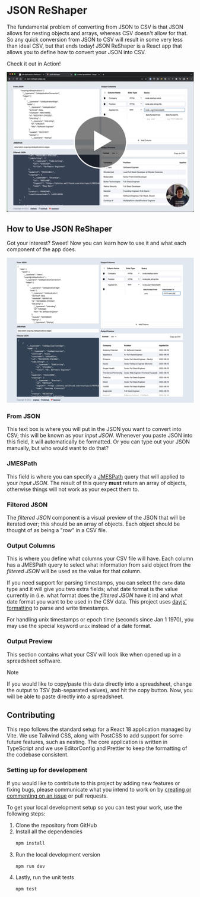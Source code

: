 # JSON ReShaper

The fundamental problem of converting from JSON to CSV is that JSON allows for nesting objects and arrays, whereas CSV doesn't allow for that. So any quick conversion from JSON to CSV will result in some very less than ideal CSV, but that ends today! JSON ReShaper is a React app that allows you to define how to convert your JSON into CSV.

Check it out in Action!

[![](.github/demo-thumbnail.jpg)](https://www.loom.com/share/1ce25997383b4c638a6dbf2dd05f4965?sid=b9bbed7b-7611-4eb7-8fbf-e5d8157ede9b)

## How to Use JSON ReShaper

Got your interest? Sweet! Now you can learn how to use it and what each component of the app does.

![](.github/json-to-csv-preview.jpg)

### From JSON

This text box is where you will put in the JSON you want to convert into CSV; this will be known as your _input JSON_. Whenever you paste JSON into this field, it will automatically be formatted. Or you can type out your JSON manually, but who would want to do that?

### JMESPath

This field is where you can specify a [JMESPath](https://jmespath.org) query that will applied to your _input JSON_. The result of this query **must** return an array of objects, otherwise things will not work as your expect them to.

### Filtered JSON

The _filtered JSON_ component is a visual preview of the JSON that will be iterated over; this should be an array of objects. Each object should be thought of as being a "row" in a CSV file.

### Output Columns

This is where you define what columns your CSV file will have. Each column has a JMESPath query to select what information from said object from the _filtered JSON_ will be used as the value for that column.

If you need support for parsing timestamps, you can select the `date` data type and it will give you two extra fields; what date format is the value currently in (i.e. what format does the _filtered JSON_ have it in) and what date format you want to be used in the CSV data. This project uses [dayjs' formatting](https://day.js.org/docs/en/display/format) to parse and write timestamps.

For handling unix timestamps or epoch time (seconds since Jan 1 1970), you may use the special keyword `unix` instead of a date format.

### Output Preview

This section contains what your CSV will look like when opened up in a spreadsheet software.

> [!NOTE]
> If you would like to copy/paste this data directly into a spreadsheet, change the output to TSV (tab-separated values), and hit the copy button. Now, you will be able to paste directly into a spreadsheet.

## Contributing

This repo follows the standard setup for a React 18 application managed by Vite. We use Tailwind CSS, along with PostCSS to add support for some future features, such as nesting. The core application is written in TypeScript and we use EditorConfig and Prettier to keep the formatting of the codebase consistent.

### Setting up for development

If you would like to contribute to this project by adding new features or fixing bugs, please communicate what you intend to work on by [creating or commenting on an issue](https://github.com/allejo/json-reshaper/issues) or pull requests.

To get your local development setup so you can test your work, use the following steps:

1. Clone the repository from GitHub
2. Install all the dependencies
   ```bash
   npm install
   ```
3. Run the local development version
   ```
   npm run dev
   ```
4. Lastly, run the unit tests
   ```bash
   npm test
   ```
